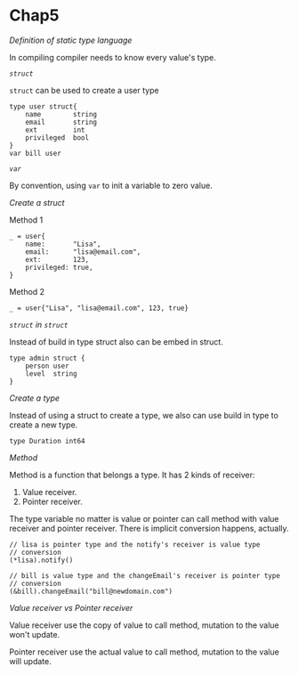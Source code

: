 # Chap5

*Definition of static type language*

In compiling compiler needs to know every value's type.

*`struct`*

`struct` can be used to create a user type

```
type user struct{
    name        string
    email       string
    ext         int
    privileged  bool
}
var bill user
```

*`var`*

By convention, using `var` to init a variable to zero value.

*Create a struct*

Method 1

```
_ = user{
    name:       "Lisa",
    email:      "lisa@email.com",
    ext:        123,
    privileged: true,
}
```

Method 2

```
_ = user{"Lisa", "lisa@email.com", 123, true}
```

*`struct` in `struct`*

Instead of build in type struct also can be embed in struct.

```
type admin struct {
	person user
	level  string
}
```

*Create a type*

Instead of using a struct to create a type, we also can use build in type to create a new type.

```
type Duration int64
```

*Method*

Method is a function that belongs a type. It has 2 kinds of receiver:

1. Value receiver.
2. Pointer receiver.

The type variable no matter is value or pointer can call method with value receiver and pointer receiver. There is
implicit conversion happens, actually.

```
// lisa is pointer type and the notify's receiver is value type
// conversion
(*lisa).notify()

// bill is value type and the changeEmail's receiver is pointer type
// conversion
(&bill).changeEmail("bill@newdomain.com")
```

*Value receiver vs Pointer receiver*

Value receiver use the copy of value to call method, mutation to the value won't update.

Pointer receiver use the actual value to call method, mutation to the value will update.